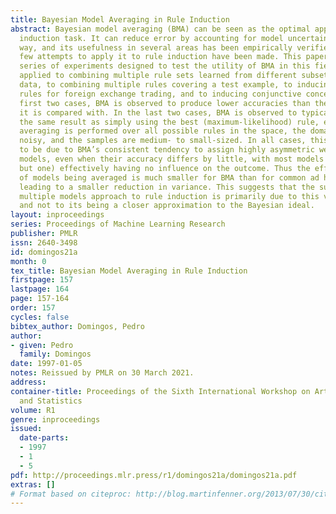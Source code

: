 ```yaml
---
title: Bayesian Model Averaging in Rule Induction
abstract: Bayesian model averaging (BMA) can be seen as the optimal approach to any
  induction task. It can reduce error by accounting for model uncertainty in a principled
  way, and its usefulness in several areas has been empirically verified. However,
  few attempts to apply it to rule induction have been made. This paper reports a
  series of experiments designed to test the utility of BMA in this field. BMA is
  applied to combining multiple rule sets learned from different subsets of the training
  data, to combining multiple rules covering a test example, to inducing technical
  rules for foreign exchange trading, and to inducing conjunctive concepts. In the
  first two cases, BMA is observed to produce lower accuracies than the ad hoc methods
  it is compared with. In the last two cases, BMA is observed to typically produce
  the same result as simply using the best (maximum-likelihood) rule, even though
  averaging is performed over all possible rules in the space, the domains are highly
  noisy, and the samples are medium- to small-sized. In all cases, this is observed
  to be due to BMA’s consistent tendency to assign highly asymmetric weights to different
  models, even when their accuracy differs by little, with most models (often all
  but one) effectively having no influence on the outcome. Thus the effective number
  of models being averaged is much smaller for BMA than for common ad hoc methods,
  leading to a smaller reduction in variance. This suggests that the success of the
  multiple models approach to rule induction is primarily due to this variance reduction,
  and not to its being a closer approximation to the Bayesian ideal.
layout: inproceedings
series: Proceedings of Machine Learning Research
publisher: PMLR
issn: 2640-3498
id: domingos21a
month: 0
tex_title: Bayesian Model Averaging in Rule Induction
firstpage: 157
lastpage: 164
page: 157-164
order: 157
cycles: false
bibtex_author: Domingos, Pedro
author:
- given: Pedro
  family: Domingos
date: 1997-01-05
notes: Reissued by PMLR on 30 March 2021.
address:
container-title: Proceedings of the Sixth International Workshop on Artificial Intelligence
  and Statistics
volume: R1
genre: inproceedings
issued:
  date-parts:
  - 1997
  - 1
  - 5
pdf: http://proceedings.mlr.press/r1/domingos21a/domingos21a.pdf
extras: []
# Format based on citeproc: http://blog.martinfenner.org/2013/07/30/citeproc-yaml-for-bibliographies/
---
```

